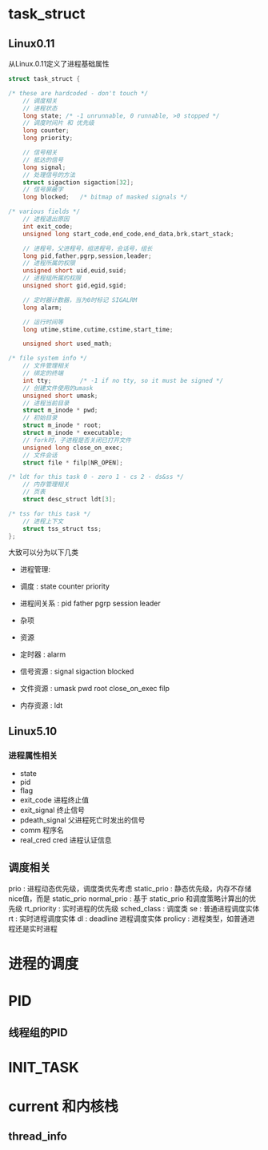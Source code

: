# task_struct

## Linux0.11
从Linux.0.11定义了进程基础属性
```c
struct task_struct {

/* these are hardcoded - don't touch */
	// 调度相关
	// 进程状态
	long state;	/* -1 unrunnable, 0 runnable, >0 stopped */
	// 调度时间片 和 优先级
	long counter;
	long priority;

	// 信号相关
	// 抵达的信号
	long signal;
	// 处理信号的方法
	struct sigaction sigaction[32];
	// 信号屏蔽字
	long blocked;	/* bitmap of masked signals */

/* various fields */
	// 进程退出原因
	int exit_code;
	unsigned long start_code,end_code,end_data,brk,start_stack;

	// 进程号，父进程号，组进程号，会话号，组长
	long pid,father,pgrp,session,leader;
	// 进程所属的权限
	unsigned short uid,euid,suid;
	// 进程组所属的权限
	unsigned short gid,egid,sgid;

	// 定时器计数器，当为0时标记 SIGALRM
	long alarm;

	// 运行时间等
	long utime,stime,cutime,cstime,start_time;

	unsigned short used_math;

/* file system info */
	// 文件管理相关
	// 绑定的终端
	int tty;		/* -1 if no tty, so it must be signed */
	// 创建文件使用的umask
	unsigned short umask;
	// 进程当前目录
	struct m_inode * pwd;
	// 初始目录
	struct m_inode * root;
	struct m_inode * executable;
	// fork时，子进程是否关闭已打开文件
	unsigned long close_on_exec;
	// 文件会话
	struct file * filp[NR_OPEN];

/* ldt for this task 0 - zero 1 - cs 2 - ds&ss */
	// 内存管理相关
	// 页表
	struct desc_struct ldt[3];

/* tss for this task */
	// 进程上下文
	struct tss_struct tss;
};
```
大致可以分为以下几类
- 进程管理: 
 - 调度 : state counter priority
 - 进程间关系 : pid father pgrp session leader
 - 杂项

- 资源
 - 定时器 : alarm
 - 信号资源 : signal sigaction blocked
 - 文件资源 : umask pwd root close_on_exec filp
 - 内存资源 : ldt

## Linux5.10
### 进程属性相关
* state
* pid
* flag
* exit_code 进程终止值
* exit_signal  终止信号
* pdeath_signal 父进程死亡时发出的信号
* comm 程序名
* real_cred cred  进程认证信息

## 调度相关
prio : 进程动态优先级，调度类优先考虑
static_prio : 静态优先级，内存不存储 nice值，而是 static_prio
normal_prio :  基于 static_prio 和调度策略计算出的优先级
rt_priority : 实时进程的优先级
sched_class : 调度类
se : 普通进程调度实体
rt : 实时进程调度实体
dl : deadline 进程调度实体
prolicy : 进程类型，如普通进程还是实时进程


# 进程的调度

# PID
## 线程组的PID

# INIT_TASK

# current 和内核栈
## thread_info



